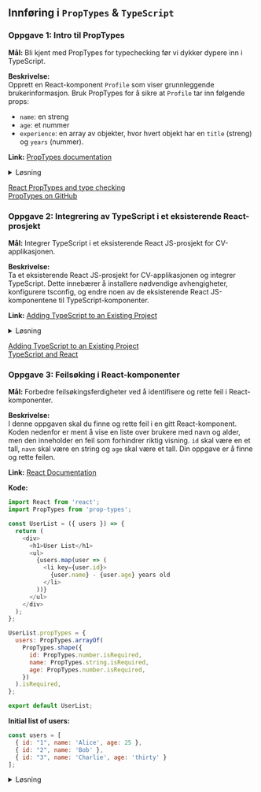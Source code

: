 ## Innføring i `PropTypes` & `TypeScript`

### **Oppgave 1: Intro til PropTypes**

**Mål:** Bli kjent med PropTypes for typechecking før vi dykker dypere inn i TypeScript.

**Beskrivelse:**  
Opprett en React-komponent `Profile` som viser grunnleggende brukerinformasjon. Bruk PropTypes for å sikre at `Profile` tar inn følgende props:
- `name`: en streng
- `age`: et nummer
- `experience`: en array av objekter, hvor hvert objekt har en `title` (streng) og `years` (nummer).

**Link:** [PropTypes documentation](https://reactjs.org/docs/typechecking-with-proptypes.html)

<details><summary>Løsning</summary>

1. **Opprett en ny React-komponent kalt `Profile`:**  
  Begynn med å opprette en ny fil kalt `Profile.jsx` i prosjektets komponentmappe. Dette er hvor vi skal skrive vår React-komponent.

2. **Skriv komponenten:**  
  Innenfor `Profile.jsx`, importer React og PropTypes. Dette er nødvendig for å kunne bruke React og PropTypes i vår komponent.

  ```javascript
  import React from 'react';
  import PropTypes from 'prop-types';
  ```

  Deretter, opprett `Profile`-komponenten. En komponent i React er en funksjon som returnerer JSX, som er en syntaksutvidelse for JavaScript som ligner på HTML.

  ```javascript
  const Profile = ({ name, age, experience }) => {
    return (
     <div>
      <h2>{name}</h2>
      <p>Age: {age}</p>
      <ul>
        {experience.map((exp, index) => (
         <li key={index}>
          {exp.title} - {exp.years} years
         </li>
        ))}
      </ul>
     </div>
    );
  };
  ```

  I denne komponenten tar vi inn `name`, `age`, og `experience` som props og viser dem i en enkel HTML-struktur. `experience` er en array, så vi bruker `map`-funksjonen for å iterere over hvert element og vise det i en liste.

3. **Legg til PropTypes:**  
  Under komponenten, definer PropTypes for `Profile`. PropTypes er et bibliotek som lar oss spesifisere hvilke typer props en komponent skal motta. Dette hjelper med å fange feil tidlig i utviklingsprosessen.

  ```javascript
  Profile.propTypes = {
    name: PropTypes.string.isRequired,
    age: PropTypes.number.isRequired,
    experience: PropTypes.arrayOf(
     PropTypes.shape({
      title: PropTypes.string.isRequired,
      years: PropTypes.number.isRequired,
     })
    ).isRequired,
  };
  ```

  **Her spesifiserer vi at `name` skal være en streng, `age` skal være et nummer, og `experience` skal være en array av objekter. Hvert objekt i `experience`-arrayen skal ha en `title` som er en streng og `years` som er et nummer. `isRequired` betyr at disse propsene er obligatoriske.**

  Deretter, eksporter `Profile`-komponenten. Dette gjør at vi kan importere og bruke `Profile`-komponenten i andre deler av vår applikasjon.

  ```javascript
  export default Profile;
  ```

4. **Demonstrer bruk av PropTypes i praksis:**  
  For å demonstrere hvordan PropTypes fungerer, kan vi opprette en annen komponent som bruker `Profile` og med vilje utelate en av de nødvendige propsene. Dette vil utløse en advarsel i konsollen.

  ```javascript
  import React from 'react';
  import Profile from './Profile';

  const App = () => {
    const user = {
     name: 'John Doe',
     // age is missing to demonstrate PropTypes warning
     experience: [
      { title: 'Developer', years: 5 },
      { title: 'Designer', years: 3 },
     ],
    };

    return (
     <div>
      <h1>User Profile</h1>
      <Profile name={user.name} experience={user.experience} />
     </div>
    );
  };

  export default App;
  ```

  Når `App`-komponenten rendres, vil det mangle `age`-prop for `Profile`. Åpne konsollen i Chrome (høyreklikk på siden, velg "Inspect", og gå til "Console"-fanen) for å se advarselen generert av PropTypes.

  ```plaintext
  Warning: Failed prop type: The prop `age` is marked as required in `Profile`, but its value is `undefined`.
  ```

  Denne advarselen hjelper utviklere med å identifisere og rette feil tidlig i utviklingsprosessen.

**Forklaring:**

PropTypes gir typekontroll for props som sendes til en React-komponent. Dette bidrar til å fange feil tidligere i utviklingsprosessen. I denne oppgaven, ved å bruke PropTypes, sikrer vi at `Profile`-komponenten mottar riktige typer for `name`, `age` og `experience`. Dette bidrar til å forbedre robustheten og forutsigbarheten av komponenten.

**For `experience`, har vi brukt `arrayOf` kombinert med `shape` for å spesifisere at det er en array av objekter, hvor hvert objekt har bestemte nøkler med bestemte typer.**

</details>

[React PropTypes and type checking](https://reactjs.org/docs/typechecking-with-proptypes.html)  
[PropTypes on GitHub](https://github.com/facebook/prop-types)

### **Oppgave 2: Integrering av TypeScript i et eksisterende React-prosjekt**

**Mål:** Integrer TypeScript i et eksisterende React JS-prosjekt for CV-applikasjonen.

**Beskrivelse:**  
Ta et eksisterende React JS-prosjekt for CV-applikasjonen og integrer TypeScript. Dette innebærer å installere nødvendige avhengigheter, konfigurere tsconfig, og endre noen av de eksisterende React JS-komponentene til TypeScript-komponenter.

**Link:** [Adding TypeScript to an Existing Project](https://www.typescriptlang.org/docs/handbook/migrating-from-javascript.html)

<details><summary>Løsning</summary>

1. **Installer TypeScript og nødvendige avhengigheter:**  
   I terminalen, kjør følgende kommandoer. Dette vil installere TypeScript og typer for Node, React, React DOM, og Jest.

   ```
   npm install --save typescript @types/node @types/react @types/react-dom @types/jest
   ```

2. **Initialiser en TypeScript konfigurasjonsfil:**  
   Kjør følgende kommando. Dette vil opprette en `tsconfig.json` fil i rotkatalogen av prosjektet, som brukes til å konfigurere TypeScript-kompilatoren.

   ```
   npx tsc --init
   ```

3. **Konfigurer tsconfig for React:**  
   Åpne `tsconfig.json` og gjør følgende endringer. Dette konfigurerer TypeScript til å fungere med React og spesifiserer hvilke filer som skal inkluderes og ekskluderes.

   ```json
   {
     "compilerOptions": {
       "target": "es5",
       "lib": ["dom", "dom.iterable", "esnext"],
       "allowJs": true,
       "skipLibCheck": true,
       "esModuleInterop": true,
       "allowSyntheticDefaultImports": true,
       "strict": true,
       "forceConsistentCasingInFileNames": true,
       "noFallthroughCasesInSwitch": true,
       "module": "esnext",
       "moduleResolution": "node",
       "resolveJsonModule": true,
       "isolatedModules": true,
       "noEmit": true,
       "jsx": "react-jsx"
     },
     "include": ["src/**/*.ts", "src/**/*.tsx"],
     "exclude": ["node_modules"]
   }
   ```

4. **Endre filendelser fra `.js` til `.tsx` for React-komponenter:**  
   Dette signaliserer til TypeScript kompileren at filene inneholder JSX. JSX er en syntaksutvidelse for JavaScript som ligner på HTML og brukes i React.

5. **Migrer en React-komponent til TypeScript:**  
   Som et eksempel, la oss ta `Profile`-komponenten fra Oppgave 1. Endre filendelsen til `.tsx` og deretter importer `React` som:

   ```typescript
   import React, { FC } from 'react';
   ```

   Deretter, definer prop-typer for `Profile`. I TypeScript bruker vi grensesnitt (interfaces) for å definere typer for props.

   ```typescript
   interface ProfileProps {
     name: string;
     age: number;
     experience: {
       title: string;
       years: number;
     }[];
   }

   const Profile: FC<ProfileProps> = ({ name, age, experience }) => {
     return (
       <div>
         <h2>{name}</h2>
         <p>Age: {age}</p>
         <ul>
           {experience.map((exp, index) => (
             <li key={index}>
               {exp.title} - {exp.years} years
             </li>
           ))}
         </ul>
       </div>
     );
   };

   export default Profile;
   ```

**Forklaring:**

Å legge til TypeScript i et eksisterende React JS-prosjekt gir sterkere type sikkerhet og kan forbedre kodekvaliteten. Den første delen av denne oppgaven fokuserer på oppsett og installasjon av nødvendige avhengigheter. `tsconfig.json` konfigurerer hvordan TypeScript kompileren skal fungere. 

De siste trinnene demonstrerer en enkel migrasjon av en React-komponent til TypeScript ved å bruke grensesnitt for props og `FC` (Functional Component) fra `React`.

</details>

[Adding TypeScript to an Existing Project](https://www.typescriptlang.org/docs/handbook/migrating-from-javascript.html)  
[TypeScript and React](https://fettblog.eu/typescript-react/)

### **Oppgave 3: Feilsøking i React-komponenter**

**Mål:** Forbedre feilsøkingsferdigheter ved å identifisere og rette feil i React-komponenter.

**Beskrivelse:**  
I denne oppgaven skal du finne og rette feil i en gitt React-komponent. Koden nedenfor er ment å vise en liste over brukere med navn og alder, men den inneholder en feil som forhindrer riktig visning. `id` skal være en et tall, `navn` skal være en string og `age` skal være et tall. Din oppgave er å finne og rette feilen.

**Link:** [React Documentation](https://reactjs.org/docs/getting-started.html)

**Kode:**

```javascript
import React from 'react';
import PropTypes from 'prop-types';

const UserList = ({ users }) => {
  return (
    <div>
      <h1>User List</h1>
      <ul>
        {users.map(user => (
          <li key={user.id}>
            {user.name} - {user.age} years old
          </li>
        ))}
      </ul>
    </div>
  );
};

UserList.propTypes = {
  users: PropTypes.arrayOf(
    PropTypes.shape({
      id: PropTypes.number.isRequired,
      name: PropTypes.string.isRequired,
      age: PropTypes.number.isRequired,
    })
  ).isRequired,
};

export default UserList;
```

**Initial list of users:**

```javascript
const users = [
  { id: "1", name: 'Alice', age: 25 }, 
  { id: "2", name: 'Bob' }, 
  { id: "3", name: 'Charlie', age: 'thirty' } 
];
```

<details><summary>Løsning</summary>

Feilene i koden er:
1. `id`-propen er definert som et nummer, men sendes inn som en streng.
2. Brukeren Bob mangler `age`-prop.
3. Brukeren Charlie har `age`-prop med feil type (streng i stedet for nummer).

For å rette feilene, må vi oppdatere `users`-arrayen slik at alle brukere har riktige props og typer.

```javascript
const users = [
  { id: 1, name: 'Alice', age: 25 }, // Corrected type for id
  { id: 2, name: 'Bob', age: 30 }, // Added missing age prop and corrected type for id
  { id: 3, name: 'Charlie', age: 30 } // Corrected type for age and id
];
```

Ved å rette typen for `id`, legge til den manglende `age`-propen for Bob, og rette typen for Charlie, sikrer vi at `UserList`-komponenten mottar riktige props og typer, og typekontrollen vil fungere som forventet.

</details>



